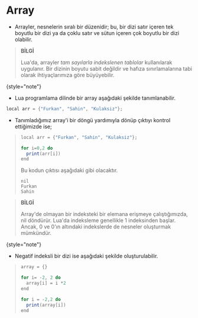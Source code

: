 # Array
* Arrayler, nesnelerin sıralı bir düzenidir; bu, bir dizi satır içeren tek boyutlu bir dizi ya da çoklu satır ve sütun 
içeren çok boyutlu bir dizi olabilir.

> **BİLGİ**
> 
> Lua'da, arrayler _tam sayılarla indekslenen tablolar_ kullanılarak uygulanır. Bir dizinin boyutu sabit değildir ve
> hafıza sınırlamalarına tabi olarak ihtiyaçlarımıza göre büyüyebilir. 
>
{style="note"}

* Lua programlama dilinde bir array aşağıdaki şekilde tanımlanabilir.

```java
local arr = {"Furkan", "Sahin", "Kulaksiz"};
```

* Tanımladığımız array'i bir döngü yardımıyla dönüp çıktıyı kontrol ettiğimizde ise;

> ````Java
> local arr = {"Furkan", "Sahin", "Kulaksiz"};
>
> for i=0,2 do
>   print(arr[i])
> end
> ````
> Bu kodun çıktısı aşağıdaki gibi olacaktır.
> ````
> nil
> Furkan
> Sahin
> ````

> **BİLGİ**
> 
> Array'de olmayan bir indeksteki bir elemana erişmeye çalıştığımızda, nil döndürür. Lua'da indeksleme genellikle 
> 1 indeksinden başlar. Ancak, 0 ve 0'ın altındaki indekslerde de nesneler oluşturmak mümkündür. 
> 
{style="note"}

* Negatif indeksli bir dizi ise aşağıdaki şekilde oluşturulabilir.

> ````Java
> array = {}
> 
> for i= -2, 2 do
>   array[i] = i *2
> end
> 
> for i = -2,2 do
>   print(array[i])
> end
> ````
>